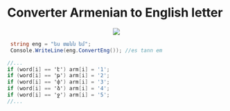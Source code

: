 # Converter Armenian to English letter
<p align="center">
<img src="https://i.gyazo.com/381d953be3a7d02a5d5ea677d12edb38.png">
</p>

```c#
 string eng = "ես տանն եմ";
 Console.WriteLine(eng.ConvertEng()); //es tann em

//...
if (word[i] == 'է') arm[i] = '1';
if (word[i] == 'թ') arm[i] = '2';
if (word[i] == 'փ') arm[i] = '3';
if (word[i] == 'ձ') arm[i] = '4';
if (word[i] == 'ջ') arm[i] = '5';
//...
```
